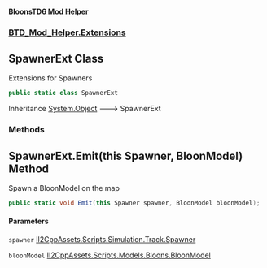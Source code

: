 #### [BloonsTD6 Mod Helper](README.md 'README')
### [BTD_Mod_Helper.Extensions](README.md#BTD_Mod_Helper.Extensions 'BTD_Mod_Helper.Extensions')

## SpawnerExt Class

Extensions for Spawners

```csharp
public static class SpawnerExt
```

Inheritance [System.Object](https://docs.microsoft.com/en-us/dotnet/api/System.Object 'System.Object') &#129106; SpawnerExt
### Methods

<a name='BTD_Mod_Helper.Extensions.SpawnerExt.Emit(thisSpawner,BloonModel)'></a>

## SpawnerExt.Emit(this Spawner, BloonModel) Method

Spawn a BloonModel on the map

```csharp
public static void Emit(this Spawner spawner, BloonModel bloonModel);
```
#### Parameters

<a name='BTD_Mod_Helper.Extensions.SpawnerExt.Emit(thisSpawner,BloonModel).spawner'></a>

`spawner` [Il2CppAssets.Scripts.Simulation.Track.Spawner](https://docs.microsoft.com/en-us/dotnet/api/Il2CppAssets.Scripts.Simulation.Track.Spawner 'Il2CppAssets.Scripts.Simulation.Track.Spawner')

<a name='BTD_Mod_Helper.Extensions.SpawnerExt.Emit(thisSpawner,BloonModel).bloonModel'></a>

`bloonModel` [Il2CppAssets.Scripts.Models.Bloons.BloonModel](https://docs.microsoft.com/en-us/dotnet/api/Il2CppAssets.Scripts.Models.Bloons.BloonModel 'Il2CppAssets.Scripts.Models.Bloons.BloonModel')